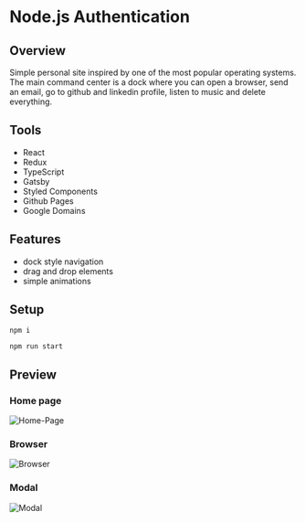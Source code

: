 # Node.js Authentication

## Overview

Simple personal site inspired by one of the most popular operating systems. The main command center is a dock where you can open a browser, send an email, go to github and linkedin profile, listen to music and delete everything.

## Tools

- React
- Redux
- TypeScript
- Gatsby
- Styled Components
- Github Pages
- Google Domains

## Features

- dock style navigation
- drag and drop elements
- simple animations

## Setup

```
npm i
```
```
npm run start
```

## Preview

### Home page

![Home-Page](https://user-images.githubusercontent.com/28848115/104093795-c0e00680-5284-11eb-881d-eecf6e10a886.png)

### Browser

![Browser](https://user-images.githubusercontent.com/28848115/104093811-dc4b1180-5284-11eb-85b4-29fc75a88313.png)

### Modal

![Modal](https://user-images.githubusercontent.com/28848115/104093824-ef5de180-5284-11eb-86aa-d82560ee85e1.png)

